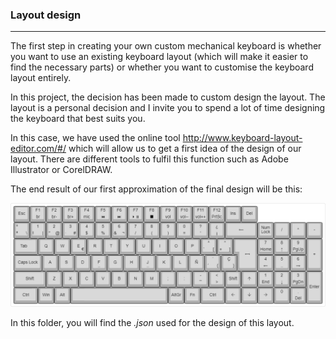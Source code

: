 ### Layout design
----
The first step in creating your own custom mechanical keyboard is whether you want to use an existing keyboard layout (which will make it easier to find the necessary parts) or whether you want to customise the keyboard layout entirely.

In this project, the decision has been made to custom design the layout. The layout is a personal decision and I invite you to spend a lot of time designing the keyboard that best suits you.

In this case, we have used the online tool http://www.keyboard-layout-editor.com/#/ which will allow us to get a first idea of the design of our layout. There are different tools to fulfil this function such as Adobe Illustrator or CorelDRAW.

The end result of our first approximation of the final design will be this:

![image-1](./layout.png)

In this folder, you will find the *.json* used for the design of this layout.